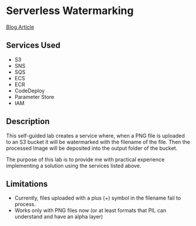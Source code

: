 # Serverless Watermarking

[Blog Article](https://jeffgolden.me/posts/aws-watermarking-learning-project/)

## Services Used

- S3
- SNS
- SQS
- ECS
- ECR
- CodeDeploy
- Parameter Store
- IAM

## Description

This self-guided lab creates a service where, when a PNG file is uploaded to an S3 bucket it will be watermarked with the filename of the file. Then the processed Image will be deposited into the output folder of the bucket.

The purpose of this lab is to provide me with practical experience implementing a solution using the services listed above.

## Limitations

- Currently, files uploaded with a plus (+) symbol in the filename fail to process.
- Works only with PNG files now (or at least formats that PIL can understand and have an alpha layer)
